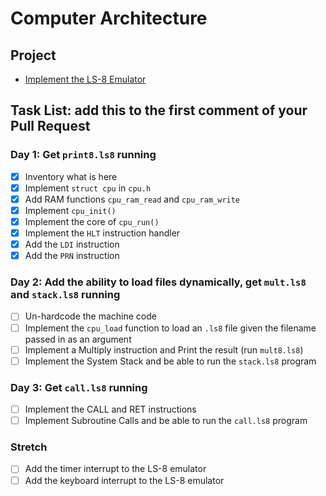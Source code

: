 # Computer Architecture

## Project

* [Implement the LS-8 Emulator](ls8/)

## Task List: add this to the first comment of your Pull Request

### Day 1: Get `print8.ls8` running
- [x] Inventory what is here
- [x] Implement `struct cpu` in `cpu.h`
- [x] Add RAM functions `cpu_ram_read` and `cpu_ram_write`
- [x] Implement `cpu_init()`
- [x] Implement the core of `cpu_run()`
- [x] Implement the `HLT` instruction handler
- [x] Add the `LDI` instruction
- [x] Add the `PRN` instruction

### Day 2: Add the ability to load files dynamically, get `mult.ls8` and `stack.ls8` running
- [ ] Un-hardcode the machine code
- [ ] Implement the `cpu_load` function to load an `.ls8` file given the filename passed in as an argument
- [ ] Implement a Multiply instruction and Print the result (run `mult8.ls8`)
- [ ] Implement the System Stack and be able to run the `stack.ls8` program

### Day 3: Get `call.ls8` running
- [ ] Implement the CALL and RET instructions
- [ ] Implement Subroutine Calls and be able to run the `call.ls8` program

### Stretch
- [ ] Add the timer interrupt to the LS-8 emulator
- [ ] Add the keyboard interrupt to the LS-8 emulator
